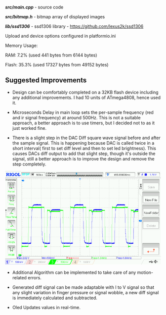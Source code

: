 ***src/main.cpp*** - source code

***src/bitmap.h*** - bitmap array of displayed images

***lib/ssd1306*** - ssd1306 library - https://github.com/lexus2k/ssd1306

Upload and device options configured in platformio.ini

Memory Usage:

RAM: 7.2% (used 441 bytes from 6144 bytes)

Flash: 35.3% (used 17327 bytes from 49152 bytes)

## Suggested Improvements

* Design can be comfortably completed on a 32KB flash device including any additional improvements. I had 10 units of ATmega4808, hence used it.

* Microseconds Delay in main loop sets the per-sample frequency (red and ir signal frequency) at around 500Hz. This is not a suitable approach, a better approach is to use timers, but I decided not to as it just worked fine.

* There is a slight step in the DAC Diff square wave signal before and after the sample signal. This is happening because DAC is called twice in a short interval( first to set diff level and then to set led brightness). This causes DACs diff output to add that slight step, though it's outside the signal, still a better approach is to improve the design and remove the step completely.

<p align="middle">
  <img src="/doc/common/circuit/DAC_step.png"/>
</p>

* Additional Algorithm can be implemented to take care of any motion-related errors.

* Generated diff signal can be made adaptable with I to V signal so that any slight variation in finger pressure or signal wobble, a new diff signal is immediately calculated and subtracted.

* Oled Updates values in real-time.
